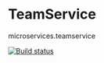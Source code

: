 # TeamService

microservices.teamservice

[![Build status](https://ci.appveyor.com/api/projects/status/90sy74w2hgekr2l8?svg=true)](https://ci.appveyor.com/project/mitko100/teamservice)
